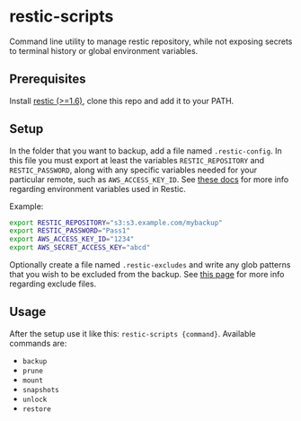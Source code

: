 # restic-scripts

Command line utility to manage restic repository, while not exposing secrets to terminal history or global environment variables.

## Prerequisites

Install [restic (>=1.6)](https://restic.readthedocs.io/en/stable/020_installation.html), clone this repo and add it to your PATH.

## Setup

In the folder that you want to backup, add a file named `.restic-config`. In this file you must export at least the variables `RESTIC_REPOSITORY` and `RESTIC_PASSWORD`, along with any specific variables needed for your particular remote, such as `AWS_ACCESS_KEY_ID`. See [these docs](https://restic.readthedocs.io/en/stable/030_preparing_a_new_repo.html) for more info regarding environment variables used in Restic.

Example:

```sh
export RESTIC_REPOSITORY="s3:s3.example.com/mybackup"
export RESTIC_PASSWORD="Pass1"
export AWS_ACCESS_KEY_ID="1234"
export AWS_SECRET_ACCESS_KEY="abcd"
```

Optionally create a file named `.restic-excludes` and write any glob patterns that you wish to be excluded from the backup. See [this page](https://restic.readthedocs.io/en/stable/040_backup.html#excluding-files) for more info regarding exclude files.

## Usage

After the setup use it like this: `restic-scripts {command}`. Available commands are:

- `backup`
- `prune`
- `mount`
- `snapshots`
- `unlock`
- `restore`

